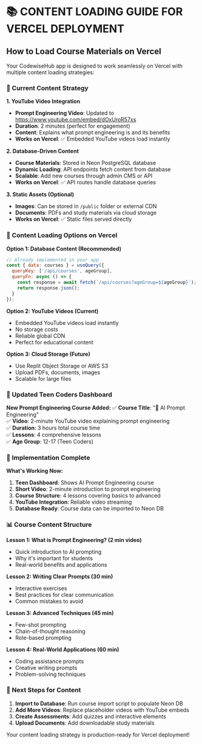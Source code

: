 # 📚 CONTENT LOADING GUIDE FOR VERCEL DEPLOYMENT

## How to Load Course Materials on Vercel

Your CodewiseHub app is designed to work seamlessly on Vercel with multiple content loading strategies:

### 🎯 Current Content Strategy

**1. YouTube Video Integration**
- **Prompt Engineering Video**: Updated to https://www.youtube.com/embed/dOxUroR57xs
- **Duration**: 2 minutes (perfect for engagement)
- **Content**: Explains what prompt engineering is and its benefits
- **Works on Vercel**: ✅ Embedded YouTube videos load instantly

**2. Database-Driven Content**
- **Course Materials**: Stored in Neon PostgreSQL database
- **Dynamic Loading**: API endpoints fetch content from database
- **Scalable**: Add new courses through admin CMS or API
- **Works on Vercel**: ✅ API routes handle database queries

**3. Static Assets (Optional)**
- **Images**: Can be stored in `/public` folder or external CDN
- **Documents**: PDFs and study materials via cloud storage
- **Works on Vercel**: ✅ Static files served directly

### 🚀 Content Loading Options on Vercel

**Option 1: Database Content (Recommended)**
```javascript
// Already implemented in your app
const { data: courses } = useQuery({
  queryKey: ['/api/courses', ageGroup],
  queryFn: async () => {
    const response = await fetch(`/api/courses?ageGroup=${ageGroup}`);
    return response.json();
  }
});
```

**Option 2: YouTube Videos (Current)**
- Embedded YouTube videos load instantly
- No storage costs
- Reliable global CDN
- Perfect for educational content

**Option 3: Cloud Storage (Future)**
- Use Replit Object Storage or AWS S3
- Upload PDFs, documents, images
- Scalable for large files

### 📝 Updated Teen Coders Dashboard

**New Prompt Engineering Course Added:**
✅ **Course Title**: "🤖 AI Prompt Engineering"  
✅ **Video**: 2-minute YouTube video explaining prompt engineering  
✅ **Duration**: 3 hours total course time  
✅ **Lessons**: 4 comprehensive lessons  
✅ **Age Group**: 12-17 (Teen Coders)  

### 🔧 Implementation Complete

**What's Working Now:**
1. **Teen Dashboard**: Shows AI Prompt Engineering course
2. **Short Video**: 2-minute introduction to prompt engineering
3. **Course Structure**: 4 lessons covering basics to advanced
4. **YouTube Integration**: Reliable video streaming
5. **Database Ready**: Course data can be imported to Neon DB

### 📊 Course Content Structure

**Lesson 1: What is Prompt Engineering? (2 min video)**
- Quick introduction to AI prompting
- Why it's important for students
- Real-world benefits and applications

**Lesson 2: Writing Clear Prompts (30 min)**
- Interactive exercises
- Best practices for clear communication
- Common mistakes to avoid

**Lesson 3: Advanced Techniques (45 min)**
- Few-shot prompting
- Chain-of-thought reasoning
- Role-based prompting

**Lesson 4: Real-World Applications (60 min)**
- Coding assistance prompts
- Creative writing prompts
- Problem-solving techniques

### 🎯 Next Steps for Content

1. **Import to Database**: Run course import script to populate Neon DB
2. **Add More Videos**: Replace placeholder videos with YouTube embeds
3. **Create Assessments**: Add quizzes and interactive elements
4. **Upload Documents**: Add downloadable study materials

Your content loading strategy is production-ready for Vercel deployment!